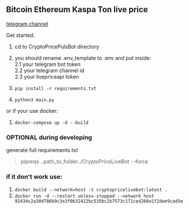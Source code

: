 ## Bitcoin Ethereum Kaspa Ton live price

[telegram channel](https://t.me/crypto_price_puls)

Get started:
1. cd to CryptoPricePulsBot directory
2. you should rename .env_template to .env and put inside:  
  2.1 your telegram bot token  
  2.2 your telegram channel id  
  2.3 your livepriceapi token  
   
3. `pip install -r requirements.txt`
4. `python3 main.py`

or if your use docker:
1. `docker-compose up -d --build`


### OPTIONAL during developing
generate full requirements.txt
> pipreqs ..path_to_folder../CryptoPriceLiveBot --force

### if it don't work use:
1. `docker build --network=host -t cryptopricelivebot:latest .`
2. `docker run -d --restart unless-stopped --network host 92434c2a30d786b9c3e3f0632422bc535bc2b7573c171ced266e1f2dee9cad5e`
